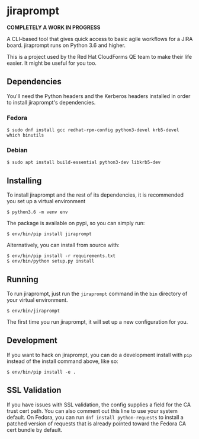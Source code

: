 # jiraprompt

**COMPLETELY A WORK IN PROGRESS**

A CLI-based tool that gives quick access to basic agile workflows for a JIRA board. jiraprompt runs on Python
 3.6 and higher.

This is a project used by the Red Hat CloudForms QE team to make their life easier. It might be
useful for you too.

## Dependencies
You'll need the Python headers and the Kerberos headers installed in order to install jiraprompt's
dependencies.

### Fedora

```
$ sudo dnf install gcc redhat-rpm-config python3-devel krb5-devel which binutils
```

### Debian

```
$ sudo apt install build-essential python3-dev libkrb5-dev
```

## Installing

To install jiraprompt and the rest of its dependencies, it is recommended you set up a virtual environment

```
$ python3.6 -m venv env
```

The package is available on pypi, so you can simply run:

```
$ env/bin/pip install jiraprompt
```

Alternatively, you can install from source with:

```
$ env/bin/pip install -r requirements.txt
$ env/bin/python setup.py install
```

## Running

To run jiraprompt, just run the `jiraprompt` command in the `bin` directory of your virtual
environment.

```
$ env/bin/jiraprompt
```

The first time you run jiraprompt, it will set up a new configuration for you.

## Development

If you want to hack on jiraprompt, you can do a development install with `pip` instead of the
install command above, like so:

```
$ env/bin/pip install -e .
```

## SSL Validation

If you have issues with SSL validation, the config supplies a field for the CA trust cert path. You
can also comment out this line to use your system default. On Fedora, you can run
`dnf install python-requests` to install a patched version of requests that is already pointed
toward the Fedora CA cert bundle by default.
